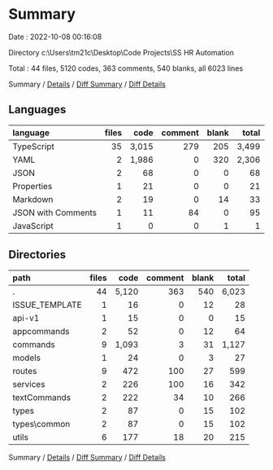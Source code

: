 # Summary

Date : 2022-10-08 00:16:08

Directory c:\\Users\\tm21c\\Desktop\\Code Projects\\SS HR Automation

Total : 44 files,  5120 codes, 363 comments, 540 blanks, all 6023 lines

Summary / [Details](details.md) / [Diff Summary](diff.md) / [Diff Details](diff-details.md)

## Languages
| language | files | code | comment | blank | total |
| :--- | ---: | ---: | ---: | ---: | ---: |
| TypeScript | 35 | 3,015 | 279 | 205 | 3,499 |
| YAML | 2 | 1,986 | 0 | 320 | 2,306 |
| JSON | 2 | 68 | 0 | 0 | 68 |
| Properties | 1 | 21 | 0 | 0 | 21 |
| Markdown | 2 | 19 | 0 | 14 | 33 |
| JSON with Comments | 1 | 11 | 84 | 0 | 95 |
| JavaScript | 1 | 0 | 0 | 1 | 1 |

## Directories
| path | files | code | comment | blank | total |
| :--- | ---: | ---: | ---: | ---: | ---: |
| . | 44 | 5,120 | 363 | 540 | 6,023 |
| ISSUE_TEMPLATE | 1 | 16 | 0 | 12 | 28 |
| api-v1 | 1 | 15 | 0 | 0 | 15 |
| appcommands | 2 | 52 | 0 | 12 | 64 |
| commands | 9 | 1,093 | 3 | 31 | 1,127 |
| models | 1 | 24 | 0 | 3 | 27 |
| routes | 9 | 472 | 100 | 27 | 599 |
| services | 2 | 226 | 100 | 16 | 342 |
| textCommands | 2 | 222 | 34 | 10 | 266 |
| types | 2 | 87 | 0 | 15 | 102 |
| types\\common | 2 | 87 | 0 | 15 | 102 |
| utils | 6 | 177 | 18 | 20 | 215 |

Summary / [Details](details.md) / [Diff Summary](diff.md) / [Diff Details](diff-details.md)
